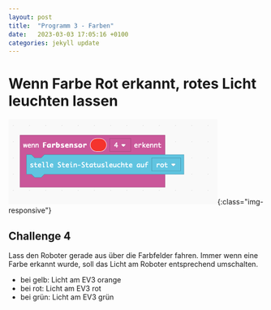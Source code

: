```yaml
---
layout: post
title:  "Programm 3 - Farben"
date:   2023-03-03 17:05:16 +0100
categories: jekyll update
---
```


# Wenn Farbe Rot erkannt, rotes Licht leuchten lassen

![Farbe](/assets/Projekt3_Rot.png){:class="img-responsive"}

## Challenge 4

Lass den Roboter gerade aus über die Farbfelder fahren. Immer wenn eine Farbe erkannt wurde, soll das Licht am Roboter entsprechend umschalten.
* bei gelb: Licht am EV3 orange
* bei rot: Licht am EV3 rot
* bei grün: Licht am EV3 grün